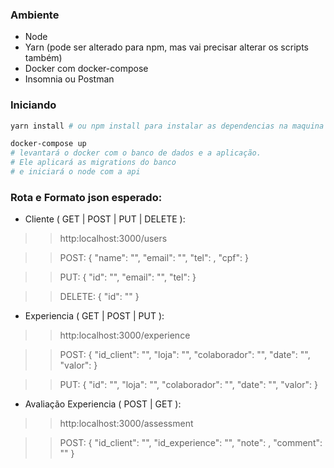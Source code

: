 ### Ambiente

* Node
* Yarn (pode ser alterado para npm, mas vai precisar alterar os scripts também)
* Docker com docker-compose
* Insomnia ou Postman

### Iniciando 

```bash
yarn install # ou npm install para instalar as dependencias na maquina

docker-compose up
# levantará o docker com o banco de dados e a aplicação.
# Ele aplicará as migrations do banco
# e iniciará o node com a api
```

### Rota e Formato json esperado:

* Cliente ( GET | POST | PUT | DELETE ):
>> http:localhost:3000/users

>> POST:
{
	"name": "",
	"email": "",
	"tel": ,
	"cpf":
}

>> PUT:
{
	"id": "",
	"email": "",
	"tel": 
}

>> DELETE:
{
	"id": ""
}


* Experiencia ( GET | POST | PUT ):
>> http:localhost:3000/experience

>> POST:
{
	"id_client": "",
	"loja": "",
	"colaborador": "",
	"date": "",
	"valor": 
}

>> PUT:
{
	"id": "",
	"loja": "",
	"colaborador": "",
	"date": "",
	"valor": 
}


* Avaliação Experiencia ( POST | GET ):
>> http:localhost:3000/assessment

>> POST:
{
	"id_client": "",
	"id_experience": "",
	"note": ,
	"comment": ""
}